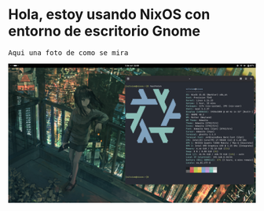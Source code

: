 <h1> Hola, estoy usando NixOS con entorno de escritorio <strong>Gnome</strong></h1>
<pre>Aqui una foto de como se mira</pre>
<img src="assets/ss.png" alt="Kien lee esto?">
